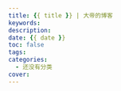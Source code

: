 ```yaml
---
title: {{ title }} | 大帝的博客
keywords:
description:
date: {{ date }}
toc: false
tags:
categories:
  - 还没有分类
cover:
---
```

